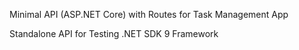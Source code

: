 Minimal API (ASP.NET Core) with Routes for Task Management App

Standalone API for Testing .NET SDK 9 Framework

